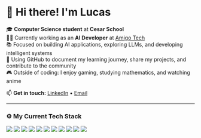 # 👋 Hi there! I'm Lucas

🎓 **Computer Science student** at **Cesar School**  
👨‍💻 Currently working as an **AI Developer** at [Amigo Tech](https://www.amigotech.com.br)  
📚 Focused on building AI applications, exploring LLMs, and developing intelligent systems  
🎯 Using GitHub to document my learning journey, share my projects, and contribute to the community  
🎮 Outside of coding: I enjoy gaming, studying mathematics, and watching anime  

📫 **Get in touch:** [LinkedIn](https://www.linkedin.com/in/lucas-rocha-603683246/) • [Email](mailto:lucasdf.rocha@gmail.com)  

---

### ⚙️ My Current Tech Stack

<div align="left">

<img src = "https://img.shields.io/badge/Python-3776AB?style=for-the-badge&logo=python&logoColor=white">
<img src = "https://img.shields.io/badge/Google%20Gemini-8E75B2?style=for-the-badge&logo=googlegemini&logoColor=white">
<img src = "https://img.shields.io/badge/LangChain-FFFFFF?style=for-the-badge&logo=langchain&logoColor=black">
<img src = "https://img.shields.io/badge/fastapi-109989?style=for-the-badge&logo=FASTAPI&logoColor=white">
<img src = "https://img.shields.io/badge/PostgreSQL-316192?style=for-the-badge&logo=postgresql&logoColor=white">
<img src = "https://img.shields.io/badge/MongoDB-4EA94B?style=for-the-badge&logo=mongodb&logoColor=white">
<img src = "https://img.shields.io/badge/Docker-2496ED?style=for-the-badge&logo=docker&logoColor=white">
<img src = "https://img.shields.io/badge/Google%20Cloud-4285F4?style=for-the-badge&logo=google-cloud&logoColor=white">
<img src = "https://img.shields.io/badge/git-%23F05033.svg?style=for-the-badge&logo=git&logoColor=white">
<img src = "https://img.shields.io/badge/Visual%20Studio%20Code-0078d7.svg?style=for-the-badge&logo=visual-studio-code&logoColor=white">
<img src = "https://img.shields.io/badge/mac%20os-000000?style=for-the-badge&logo=macos&logoColor=F0F0F0">

</div>


